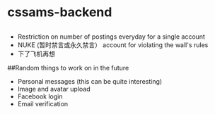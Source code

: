 # cssams-backend


##
* Restriction on number of postings everyday for a single account
* NUKE (暂时禁言或永久禁言） account for violating the wall's rules
* 下了飞机再想

##Random things to work on in the future

* Personal messages (this can be quite interesting)
* Image and avatar upload
* Facebook login
* Email verification

